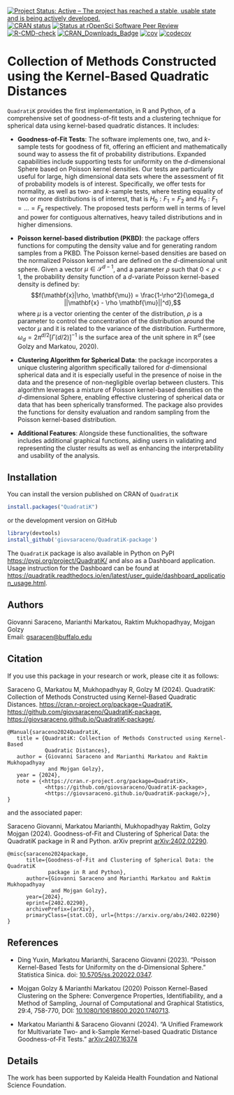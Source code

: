<!-- badges: start -->

[![Project Status: Active – The project has reached a stable, usable state and is being actively developed.](https://www.repostatus.org/badges/latest/active.svg)](https://www.repostatus.org/#active) 
[![CRAN status](https://www.r-pkg.org/badges/version/QuadratiK)](https://CRAN.R-project.org/package=QuadratiK) 
[![Status at rOpenSci Software Peer Review](https://badges.ropensci.org/632_status.svg)](https://github.com/ropensci/software-review/issues/632) 
[![R-CMD-check](https://github.com/giovsaraceno/QuadratiK-package/actions/workflows/R-CMD-check.yaml/badge.svg)](https://github.com/giovsaraceno/QuadratiK-package/actions/workflows/R-CMD-check.yaml) 
[![CRAN_Downloads_Badge](https://cranlogs.r-pkg.org/badges/grand-total/QuadratiK)](https://cran.r-project.org/package=QuadratiK) 
[![cov](https://giovsaraceno.github.io/QuadratiK-package/badges/coverage.svg)](https://github.com/giovsaraceno/QuadratiK-package/actions)
[![codecov](https://codecov.io/gh/giovsaraceno/QuadratiK-package/branch/main/graph/badge.svg)](https://codecov.io/gh/giovsaraceno/QuadratiK-package)

<!-- badges: end -->

# Collection of Methods Constructed using the Kernel-Based Quadratic Distances

`QuadratiK` provides the first implementation, in R and Python, of a comprehensive set of goodness-of-fit tests and a clustering technique for spherical data using kernel-based quadratic distances. It includes:

-   **Goodness-of-Fit Tests**: The software implements one, two, and *k*-sample tests for goodness of fit, offering an efficient and mathematically sound way to assess the fit of probability distributions. Expanded capabilities include supporting tests for uniformity on the *d*-dimensional Sphere based on Poisson kernel densities. Our tests are particularly useful for large, high dimensional data sets where the assessment of fit of probability models is of interest. Specifically, we offer tests for normality, as well as two- and *k*-sample tests, where testing equality of two or more distributions is of interest, that is $H_0: F_1 = F_2$ and $H_0: F_1 = \ldots = F_k$ respectively. The proposed tests perform well in terms of level and power for contiguous alternatives, heavy tailed distributions and in higher dimensions.

-   **Poisson kernel-based distribution (PKBD)**: the package offers functions for computing the density value and for generating random samples from a PKBD. The Poisson kernel-based densities are based on the normalized Poisson kernel and are defined on the $d$-dimensional unit sphere. Given a vector $\mu \in \mathcal{S}^{d-1}$, and a parameter $\rho$ such that $0 < \rho < 1$, the probability density function of a $d$-variate Poisson kernel-based density is defined by: $$f(\mathbf{x}|\rho, \mathbf{\mu}) = \frac{1-\rho^2}{\omega_d ||\mathbf{x} - \rho \mathbf{\mu}||^d},$$ where $\mu$ is a vector orienting the center of the distribution, $\rho$ is a parameter to control the concentration of the distribution around the vector $\mu$ and it is related to the variance of the distribution. Furthermore, $\omega_d = 2\pi^{d/2} [\Gamma(d/2)]^{-1}$ is the surface area of the unit sphere in $\mathbb{R}^d$ (see Golzy and Markatou, 2020).

-   **Clustering Algorithm for Spherical Data**: the package incorporates a unique clustering algorithm specifically tailored for $d$-dimensional spherical data and it is especially useful in the presence of noise in the data and the presence of non-negligible overlap between clusters. This algorithm leverages a mixture of Poisson kernel-based densities on the $d$-dimensional Sphere, enabling effective clustering of spherical data or data that has been spherically transformed. The package also provides the functions for density evaluation and random sampling from the Poisson kernel-based distribution.

-   **Additional Features**: Alongside these functionalities, the software includes additional graphical functions, aiding users in validating and representing the cluster results as well as enhancing the interpretability and usability of the analysis.

## Installation

You can install the version published on CRAN of `QuadratiK`

``` r
install.packages("QuadratiK")
```

or the development version on GitHub

``` r
library(devtools)
install_github('giovsaraceno/QuadratiK-package')
```

The `QuadratiK` package is also available in Python on PyPI <https://pypi.org/project/QuadratiK/> and also as a Dashboard application. Usage instruction for the Dashboard can be found at <https://quadratik.readthedocs.io/en/latest/user_guide/dashboard_application_usage.html>.

## Authors

Giovanni Saraceno, Marianthi Markatou, Raktim Mukhopadhyay, Mojgan Golzy\
Email: [gsaracen\@buffalo.edu](mailto:gsaracen@buffalo.edu)

## Citation

If you use this package in your research or work, please cite it as follows:

Saraceno G, Markatou M, Mukhopadhyay R, Golzy M (2024). QuadratiK: Collection of Methods Constructed using Kernel-Based Quadratic Distances. <https://cran.r-project.org/package=QuadratiK>, <https://github.com/giovsaraceno/QuadratiK-package>, <https://giovsaraceno.github.io/QuadratiK-package/>.

```         
@Manual{saraceno2024QuadratiK,  
   title = {QuadratiK: Collection of Methods Constructed using Kernel-Based 
            Quadratic Distances},  
   author = {Giovanni Saraceno and Marianthi Markatou and Raktim Mukhopadhyay 
             and Mojgan Golzy},  
   year = {2024},  
   note = {<https://cran.r-project.org/package=QuadratiK>,
            <https://github.com/giovsaraceno/QuadratiK-package>,
            <https://giovsaraceno.github.io/QuadratiK-package/>},  
}
```

and the associated paper:

Saraceno Giovanni, Markatou Marianthi, Mukhopadhyay Raktim, Golzy Mojgan (2024). Goodness-of-Fit and Clustering of Spherical Data: the QuadratiK package in R and Python. arXiv preprint [arXiv:2402.02290](https://arxiv.org/abs/2402.02290).

```         
@misc{saraceno2024package, 
      title={Goodness-of-Fit and Clustering of Spherical Data: the QuadratiK 
             package in R and Python},  
      author={Giovanni Saraceno and Marianthi Markatou and Raktim Mukhopadhyay 
              and Mojgan Golzy}, 
      year={2024}, 
      eprint={2402.02290}, 
      archivePrefix={arXiv}, 
      primaryClass={stat.CO}, url={https://arxiv.org/abs/2402.02290}
}
```

## References

-   Ding Yuxin, Markatou Marianthi, Saraceno Giovanni (2023). “Poisson Kernel-Based Tests for Uniformity on the d-Dimensional Sphere.” Statistica Sinica. doi: [10.5705/ss.202022.0347](https://doi.org/10.5705/ss.202022.0347).

-   Mojgan Golzy & Marianthi Markatou (2020) Poisson Kernel-Based Clustering on the Sphere: Convergence Properties, Identifiability, and a Method of Sampling, Journal of Computational and Graphical Statistics, 29:4, 758-770, DOI: [10.1080/10618600.2020.1740713](https://doi.org/10.1080/10618600.2020.1740713).

-   Markatou Marianthi & Saraceno Giovanni (2024). “A Unified Framework for Multivariate Two- and k-Sample Kernel-based Quadratic Distance Goodness-of-Fit Tests.” [arXiv:2407.16374](https://doi.org/10.48550/arXiv.2407.16374)

## Details

The work has been supported by Kaleida Health Foundation and National Science Foundation.
